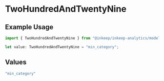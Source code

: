 # TwoHundredAndTwentyNine

## Example Usage

```typescript
import { TwoHundredAndTwentyNine } from "@inkeep/inkeep-analytics/models/operations";

let value: TwoHundredAndTwentyNine = "min_category";
```

## Values

```typescript
"min_category"
```